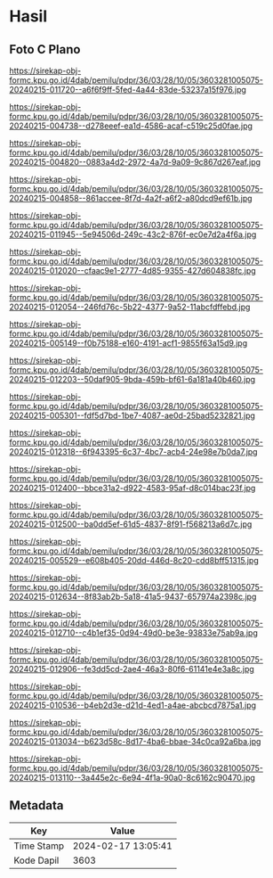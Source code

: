 # Hasil

## Foto C Plano

https://sirekap-obj-formc.kpu.go.id/4dab/pemilu/pdpr/36/03/28/10/05/3603281005075-20240215-011720--a6f6f9ff-5fed-4a44-83de-53237a15f976.jpg

https://sirekap-obj-formc.kpu.go.id/4dab/pemilu/pdpr/36/03/28/10/05/3603281005075-20240215-004738--d278eeef-ea1d-4586-acaf-c519c25d0fae.jpg

https://sirekap-obj-formc.kpu.go.id/4dab/pemilu/pdpr/36/03/28/10/05/3603281005075-20240215-004820--0883a4d2-2972-4a7d-9a09-9c867d267eaf.jpg

https://sirekap-obj-formc.kpu.go.id/4dab/pemilu/pdpr/36/03/28/10/05/3603281005075-20240215-004858--861accee-8f7d-4a2f-a6f2-a80dcd9ef61b.jpg

https://sirekap-obj-formc.kpu.go.id/4dab/pemilu/pdpr/36/03/28/10/05/3603281005075-20240215-011945--5e94506d-249c-43c2-876f-ec0e7d2a4f6a.jpg

https://sirekap-obj-formc.kpu.go.id/4dab/pemilu/pdpr/36/03/28/10/05/3603281005075-20240215-012020--cfaac9e1-2777-4d85-9355-427d604838fc.jpg

https://sirekap-obj-formc.kpu.go.id/4dab/pemilu/pdpr/36/03/28/10/05/3603281005075-20240215-012054--246fd76c-5b22-4377-9a52-11abcfdffebd.jpg

https://sirekap-obj-formc.kpu.go.id/4dab/pemilu/pdpr/36/03/28/10/05/3603281005075-20240215-005149--f0b75188-e160-4191-acf1-9855f63a15d9.jpg

https://sirekap-obj-formc.kpu.go.id/4dab/pemilu/pdpr/36/03/28/10/05/3603281005075-20240215-012203--50daf905-9bda-459b-bf61-6a181a40b460.jpg

https://sirekap-obj-formc.kpu.go.id/4dab/pemilu/pdpr/36/03/28/10/05/3603281005075-20240215-005301--fdf5d7bd-1be7-4087-ae0d-25bad5232821.jpg

https://sirekap-obj-formc.kpu.go.id/4dab/pemilu/pdpr/36/03/28/10/05/3603281005075-20240215-012318--6f943395-6c37-4bc7-acb4-24e98e7b0da7.jpg

https://sirekap-obj-formc.kpu.go.id/4dab/pemilu/pdpr/36/03/28/10/05/3603281005075-20240215-012400--bbce31a2-d922-4583-95af-d8c014bac23f.jpg

https://sirekap-obj-formc.kpu.go.id/4dab/pemilu/pdpr/36/03/28/10/05/3603281005075-20240215-012500--ba0dd5ef-61d5-4837-8f91-f568213a6d7c.jpg

https://sirekap-obj-formc.kpu.go.id/4dab/pemilu/pdpr/36/03/28/10/05/3603281005075-20240215-005529--e608b405-20dd-446d-8c20-cdd8bff51315.jpg

https://sirekap-obj-formc.kpu.go.id/4dab/pemilu/pdpr/36/03/28/10/05/3603281005075-20240215-012634--8f83ab2b-5a18-41a5-9437-657974a2398c.jpg

https://sirekap-obj-formc.kpu.go.id/4dab/pemilu/pdpr/36/03/28/10/05/3603281005075-20240215-012710--c4b1ef35-0d94-49d0-be3e-93833e75ab9a.jpg

https://sirekap-obj-formc.kpu.go.id/4dab/pemilu/pdpr/36/03/28/10/05/3603281005075-20240215-012906--fe3dd5cd-2ae4-46a3-80f6-61141e4e3a8c.jpg

https://sirekap-obj-formc.kpu.go.id/4dab/pemilu/pdpr/36/03/28/10/05/3603281005075-20240215-010536--b4eb2d3e-d21d-4ed1-a4ae-abcbcd7875a1.jpg

https://sirekap-obj-formc.kpu.go.id/4dab/pemilu/pdpr/36/03/28/10/05/3603281005075-20240215-013034--b623d58c-8d17-4ba6-bbae-34c0ca92a6ba.jpg

https://sirekap-obj-formc.kpu.go.id/4dab/pemilu/pdpr/36/03/28/10/05/3603281005075-20240215-013110--3a445e2c-6e94-4f1a-90a0-8c6162c90470.jpg


## Metadata

| Key        | Value               |
| ---------- | ------------------- |
| Time Stamp | 2024-02-17 13:05:41 |
| Kode Dapil | 3603                |



